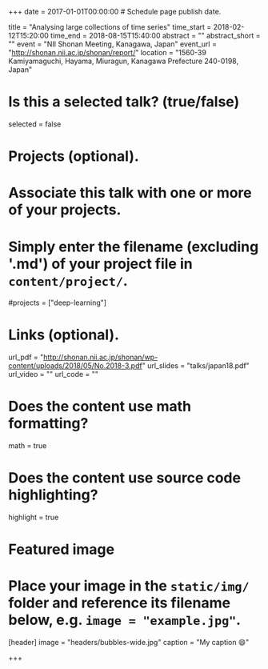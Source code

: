 +++
date = 2017-01-01T00:00:00  # Schedule page publish date.

title = "Analysing large collections of time series"
time_start = 2018-02-12T15:20:00
time_end = 2018-08-15T15:40:00
abstract = ""
abstract_short = ""
event = "NII Shonan Meeting, Kanagawa, Japan"
event_url = "http://shonan.nii.ac.jp/shonan/report/"
location = "1560-39 Kamiyamaguchi, Hayama, Miuragun, Kanagawa Prefecture 240-0198, Japan"

# Is this a selected talk? (true/false)
selected = false

# Projects (optional).
#   Associate this talk with one or more of your projects.
#   Simply enter the filename (excluding '.md') of your project file in `content/project/`.
#projects = ["deep-learning"]

# Links (optional).
url_pdf = "http://shonan.nii.ac.jp/shonan/wp-content/uploads/2018/05/No.2018-3.pdf"
url_slides = "talks/japan18.pdf"
url_video = ""
url_code = ""

# Does the content use math formatting?
math = true

# Does the content use source code highlighting?
highlight = true

# Featured image
# Place your image in the `static/img/` folder and reference its filename below, e.g. `image = "example.jpg"`.
[header]
image = "headers/bubbles-wide.jpg"
caption = "My caption :smile:"

+++

